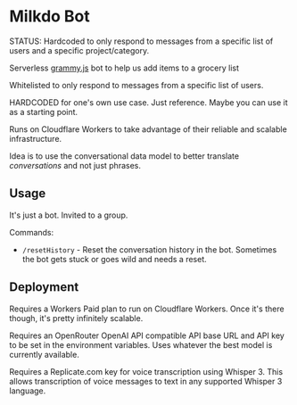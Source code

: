 # Milkdo Bot

STATUS: Hardcoded to only respond to messages from a specific list of users and a specific project/category.

Serverless [grammy.js](https://grammy.dev/) bot to help us add items to a grocery list

Whitelisted to only respond to messages from a specific list of users.

HARDCODED for one's own use case. Just reference. Maybe you can use it as a starting point.

Runs on Cloudflare Workers to take advantage of their reliable and scalable infrastructure.

Idea is to use the conversational data model to better translate *conversations* and not just phrases.

## Usage

It's just a bot. Invited to a group.

Commands:

* `/resetHistory` - Reset the conversation history in the bot. Sometimes the bot gets stuck or goes wild and needs a reset.

## Deployment

Requires a Workers Paid plan to run on Cloudflare Workers. Once it's there though, it's pretty infinitely scalable.

Requires an OpenRouter OpenAI API compatible API base URL and API key to be set in the environment variables.
Uses whatever the best model is currently available.

Requires a Replicate.com key for voice transcription using Whisper 3.
This allows transcription of voice messages to text in any supported Whisper 3 language.
